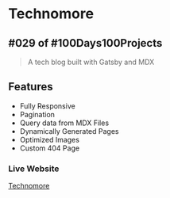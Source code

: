 # Technomore
## #029 of #100Days100Projects
> A tech blog built with Gatsby and MDX

## Features

- Fully Responsive 
- Pagination
- Query data from MDX Files
- Dynamically Generated Pages
- Optimized Images
- Custom 404 Page

### Live Website
[Technomore](https://technomore-mdx.netlify.app/)
